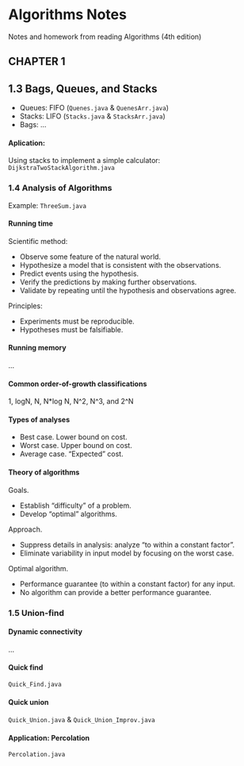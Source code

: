 # Algorithms Notes
Notes and homework from reading Algorithms (4th edition)

## CHAPTER 1

## 1.3 Bags, Queues, and Stacks
* Queues: FIFO (`Quenes.java` & `QuenesArr.java`)
* Stacks: LIFO (`Stacks.java` & `StacksArr.java`)
* Bags: ...


#### Aplication:
Using stacks to implement a simple calculator: `DijkstraTwoStackAlgorithm.java`

### 1.4 Analysis of Algorithms
Example: `ThreeSum.java`

#### Running time

Scientific method:

* Observe some feature of the natural world.
* Hypothesize a model that is consistent with the observations.
* Predict events using the hypothesis.
* Verify the predictions by making further observations.
* Validate by repeating until the hypothesis and observations agree.

Principles:

* Experiments must be reproducible.
* Hypotheses must be falsifiable.

#### Running memory
...

#### Common order-of-growth classifications
1, logN, N, N*log N, N^2, N^3, and 2^N

#### Types of analyses
* Best case. Lower bound on cost.
* Worst case. Upper bound on cost.
* Average case. “Expected” cost.

#### Theory of algorithms
Goals.
* Establish “difficulty” of a problem.
* Develop “optimal” algorithms.

Approach.
* Suppress details in analysis: analyze “to within a constant factor”.
* Eliminate variability in input model by focusing on the worst case.

Optimal algorithm.
* Performance guarantee (to within a constant factor) for any input.
* No algorithm can provide a better performance guarantee.

### 1.5 Union-find
#### Dynamic connectivity
...

#### Quick find
`Quick_Find.java`

#### Quick union
`Quick_Union.java` & `Quick_Union_Improv.java`

#### Application: Percolation
`Percolation.java`


